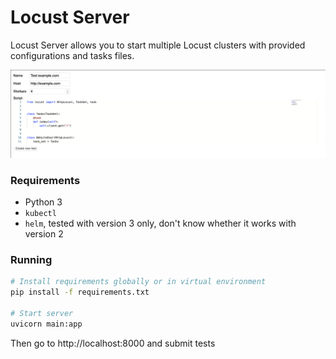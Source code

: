 # Locust Server

Locust Server allows you to start multiple Locust clusters with provided configurations and tasks files.

<img src="image.png">

### Requirements

* Python 3
* `kubectl`
* `helm`, tested with version 3 only, don't know whether it works with version 2

### Running

```bash
# Install requirements globally or in virtual environment
pip install -f requirements.txt

# Start server 
uvicorn main:app
```

Then go to http://localhost:8000 and submit tests